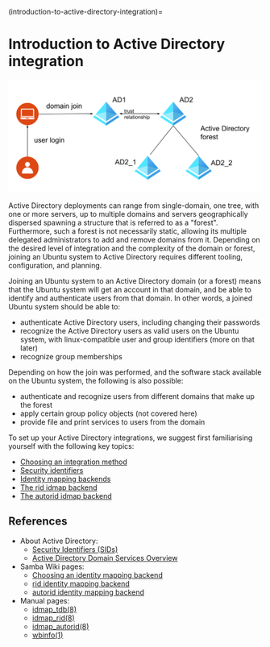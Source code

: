 (introduction-to-active-directory-integration)=
# Introduction to Active Directory integration

![Active Directory](images/ad_integration.png)

Active Directory deployments can range from single-domain, one tree, with one or more servers, up to multiple domains and servers geographically dispersed spawning a structure that is referred to as a "forest". Furthermore, such a forest is not necessarily static, allowing its multiple delegated administrators to add and remove domains from it. Depending on the desired level of integration and the complexity of the domain or forest, joining an Ubuntu system to Active Directory requires different tooling, configuration, and planning.

Joining an Ubuntu system to an Active Directory domain (or a forest) means that the Ubuntu system will get an account in that domain, and be able to identify and authenticate users from that domain. In other words, a joined Ubuntu system should be able to:
- authenticate Active Directory users, including changing their passwords
- recognize the Active Directory users as valid users on the Ubuntu system, with linux-compatible user and group identifiers (more on that later)
- recognize group memberships

Depending on how the join was performed, and the software stack available on the Ubuntu system, the following is also possible:
- authenticate and recognize users from different domains that make up the forest
- apply certain group policy objects (not covered here)
- provide file and print services to users from the domain

To set up your Active Directory integrations, we suggest first familiarising yourself with the following key topics:

* [Choosing an integration method](choosing-an-integration-method.md)
* [Security identifiers](security-identifiers-sids.md)
* [Identity mapping backends](identity-mapping-idmap-backends.md)
* [The rid idmap backend](the-rid-idmap-backend.md)
* [The autorid idmap backend](the-autorid-idmap-backend.md)

## References

- About Active Directory:
  - [Security Identifiers (SIDs)](https://learn.microsoft.com/en-us/windows-server/identity/ad-ds/manage/understand-security-identifiers)
  - [Active Directory Domain Services Overview](https://learn.microsoft.com/en-us/windows-server/identity/ad-ds/get-started/virtual-dc/active-directory-domain-services-overview)
- Samba Wiki pages:
  - [Choosing an identity mapping backend](https://wiki.samba.org/index.php/Setting_up_Samba_as_a_Domain_Member#Choosing_an_idmap_backend)
  - [rid identity mapping backend](https://wiki.samba.org/index.php/Idmap_config_rid)
  - [autorid identity mapping backend](https://wiki.samba.org/index.php/Idmap_config_autorid)
- Manual pages:
  - [idmap_tdb(8)](https://manpages.ubuntu.com/manpages/noble/man8/idmap_tdb.8.html)
  - [idmap_rid(8)](https://manpages.ubuntu.com/manpages/noble/man8/idmap_rid.8.html)
  - [idmap_autorid(8)](https://manpages.ubuntu.com/manpages/noble/man8/idmap_autorid.8.html)
  - [wbinfo(1)](https://manpages.ubuntu.com/manpages/noble/en/man1/wbinfo.1.html)
